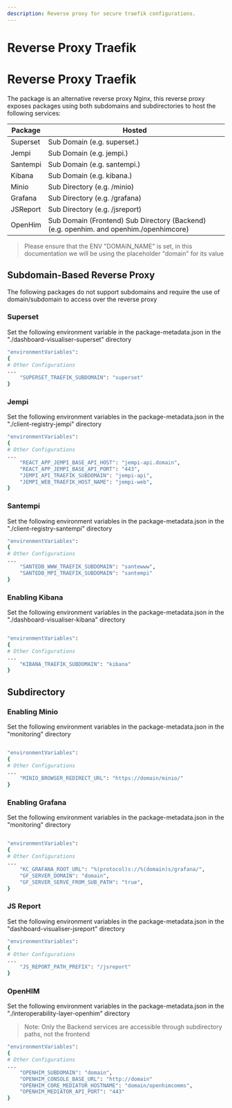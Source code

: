 ```yaml
---
description: Reverse proxy for secure traefik configurations.
---
```


# Reverse Proxy Traefik

&#x20;

# Reverse Proxy Traefik

The package is an alternative reverse proxy Nginx, this reverse proxy exposes packages using both subdomains and subdirectories to host the following services:

| Package  | Hosted                                                                                                 |
| -------- | ------------------------------------------------------------------------------------------------------ |
| Superset | Sub Domain (e.g. superset.<domain>)                                                                    |
| Jempi    | Sub Domain (e.g. jempi.<domain>)                                                                       |
| Santempi | Sub Domain (e.g. santempi.<domain>)                                                                    |
| Kibana   | Sub Domain (e.g. kibana.<domain>)                                                                      |
| Minio    | Sub Directory (e.g. <domain>/minio)                                                                    |
| Grafana  | Sub Directory (e.g. <domain>/grafana)                                                                  |
| JSReport | Sub Directory (e.g. <domain>/jsreport)                                                                 |
| OpenHim  | Sub Domain (Frontend) Sub Directory (Backend) (e.g. openhim.<domain> and openhim.<domain>/openhimcore) |

> Please ensure that the ENV "DOMAIN_NAME" is set, in this documentation we will be using the placeholder "domain" for its value

## Subdomain-Based Reverse Proxy

The following packages do not support subdomains and require the use of domain/subdomain to access over the reverse proxy

### Superset

Set the following environment variable in the package-metadata.json in the "./dashboard-visualiser-superset" directory

```bash
"environmentVariables":
{
# Other Configurations
...
    "SUPERSET_TRAEFIK_SUBDOMAIN": "superset"
}
```

### Jempi

Set the following environment variables in the package-metadata.json in the "./client-registry-jempi" directory

```bash
"environmentVariables":
{
# Other Configurations
...
    "REACT_APP_JEMPI_BASE_API_HOST": "jempi-api.domain",
    "REACT_APP_JEMPI_BASE_API_PORT": "443",
    "JEMPI_API_TRAEFIK_SUBDOMAIN": "jempi-api",
    "JEMPI_WEB_TRAEFIK_HOST_NAME": "jempi-web",
}
```

### Santempi

Set the following environment variables in the package-metadata.json in the "./client-registry-santempi" directory

```bash
"environmentVariables":
{
# Other Configurations
...
    "SANTEDB_WWW_TRAEFIK_SUBDOMAIN": "santewww",
    "SANTEDB_MPI_TRAEFIK_SUBDOMAIN": "santempi"
}
```

### Enabling Kibana

Set the following environment variables in the package-metadata.json in the "./dashboard-visualiser-kibana" directory

```bash

"environmentVariables":
{
# Other Configurations
...
    "KIBANA_TRAEFIK_SUBDOMAIN": "kibana"
}

```

## Subdirectory

### Enabling Minio

Set the following environment variables in the package-metadata.json in the "monitoring" directory

```bash

"environmentVariables":
{
# Other Configurations
...
    "MINIO_BROWSER_REDIRECT_URL": "https://domain/minio/"
}

```

### Enabling Grafana

Set the following environment variables in the package-metadata.json in the "monitoring" directory

```bash

"environmentVariables":
{
# Other Configurations
...
    "KC_GRAFANA_ROOT_URL": "%(protocol)s://%(domain)s/grafana/",
    "GF_SERVER_DOMAIN": "domain",
    "GF_SERVER_SERVE_FROM_SUB_PATH": "true",
}

```

### JS Report

Set the following environment variables in the package-metadata.json in the "dashboard-visualiser-jsreport" directory

```bash
"environmentVariables":
{
# Other Configurations
...
    "JS_REPORT_PATH_PREFIX": "/jsreport"
}
```

### OpenHIM

Set the following environment variables in the package-metadata.json in the "./interoperability-layer-openhim" directory

> Note: Only the Backend services are accessible through subdirectory paths, not the frontend

```bash
"environmentVariables":
{
# Other Configurations
...
    "OPENHIM_SUBDOMAIN": "domain",
    "OPENHIM_CONSOLE_BASE_URL": "http://domain"
    "OPENHIM_CORE_MEDIATOR_HOSTNAME": "domain/openhimcomms",
    "OPENHIM_MEDIATOR_API_PORT": "443"
}
```
